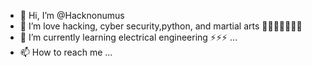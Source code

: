 - 👋 Hi, I’m @Hacknonumus
- 👀 I’m love hacking, cyber security,python, and martial arts 🥋🥋🥋😌😌😌💪
- 🌱 I’m currently learning electrical engineering ⚡⚡⚡  ...
- 📫 How to reach me ...

